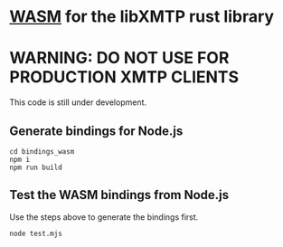 # [WASM](https://webassembly.org/) for the libXMTP rust library

# WARNING: DO NOT USE FOR PRODUCTION XMTP CLIENTS

This code is still under development.

## Generate bindings for Node.js

```shell
cd bindings_wasm
npm i
npm run build
```

## Test the WASM bindings from Node.js

Use the steps above to generate the bindings first.

```shell
node test.mjs
```
